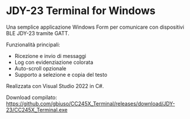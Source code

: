 # JDY-23 Terminal for Windows

Una semplice applicazione Windows Form per comunicare con dispositivi BLE JDY-23 tramite GATT.

Funzionalità principali:
- Ricezione e invio di messaggi
- Log con evidenziazione colorata
- Auto-scroll opzionale
- Supporto a selezione e copia del testo

Realizzata con Visual Studio 2022 in C#.

Download compilato: https://github.com/gbiuso/CC245X_Terminal/releases/download/JDY-23/CC245X_Terminal.exe
